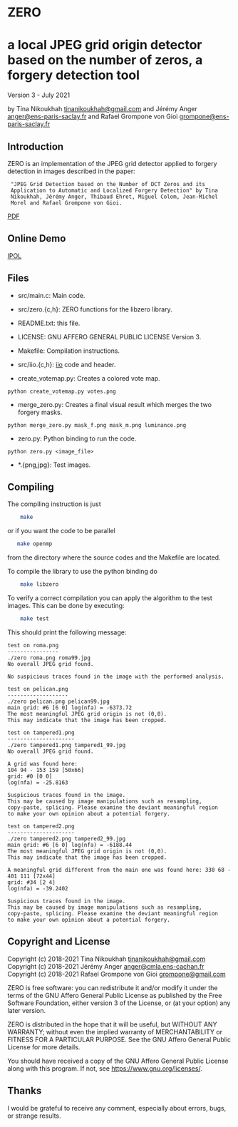 ZERO
====

a local JPEG grid origin detector based on the number of zeros, a forgery detection tool
================================================

Version 3 - July 2021

by Tina Nikoukhah <tinanikoukhah@gmail.com>
and Jérémy Anger <anger@ens-paris-saclay.fr>
and Rafael Grompone von Gioi <grompone@ens-paris-saclay.fr>


Introduction
------------

ZERO is an implementation of the JPEG grid detector applied to forgery
detection in images described in the paper:

     "JPEG Grid Detection based on the Number of DCT Zeros and its
     Application to Automatic and Localized Forgery Detection" by Tina
     Nikoukhah, Jérémy Anger, Thibaud Ehret, Miguel Colom, Jean-Michel
     Morel and Rafael Grompone von Gioi.
[PDF](http://openaccess.thecvf.com/content_CVPRW_2019/papers/Media%20Forensics/Nikoukhah_JPEG_Grid_Detection_based_on_the_Number_of_DCT_Zeros_CVPRW_2019_paper.pdf)     


Online Demo
------------

[IPOL](https://ipolcore.ipol.im/demo/clientApp/demo.html?id=77777000073)

Files
-----

- src/main.c: Main code.

- src/zero.{c,h}: ZERO functions for the libzero library.

- README.txt: this file.

- LICENSE: GNU AFFERO GENERAL PUBLIC LICENSE Version 3.

- Makefile: Compilation instructions.

- src/iio.{c,h}: [iio](https://github.com/mnhrdt/iio) code and header.

- create_votemap.py: Creates a colored vote map.
```
python create_votemap.py votes.png
```
- merge_zero.py: Creates a final visual result which merges the two forgery masks.
```
python merge_zero.py mask_f.png mask_m.png luminance.png
```

- zero.py: Python binding to run the code. 
```
python zero.py <image_file>
```

- *.{png,jpg}: Test images.


Compiling
---------
The compiling instruction is just
```bash
    make
```
or if you want the code to be parallel
```bash
   make openmp
```
from the directory where the source codes and the Makefile are located.

To compile the library to use the python binding do
```bash
    make libzero
```

To verify a correct compilation you can apply the algorithm to the
test images. This can be done by executing:
```bash
    make test
```

This should print the following message:
```
test on roma.png
----------------
./zero roma.png roma99.jpg
No overall JPEG grid found.

No suspicious traces found in the image with the performed analysis.

test on pelican.png
-------------------
./zero pelican.png pelican99.jpg
main grid: #6 [6 0] log(nfa) = -6373.72
The most meaningful JPEG grid origin is not (0,0).
This may indicate that the image has been cropped.

test on tampered1.png
---------------------
./zero tampered1.png tampered1_99.jpg
No overall JPEG grid found.

A grid was found here:
104 94 - 153 159 [50x66]
grid: #0 [0 0]
log(nfa) = -25.8163

Suspicious traces found in the image.
This may be caused by image manipulations such as resampling,
copy-paste, splicing. Please examine the deviant meaningful region
to make your own opinion about a potential forgery.

test on tampered2.png
---------------------
./zero tampered2.png tampered2_99.jpg
main grid: #6 [6 0] log(nfa) = -6188.44
The most meaningful JPEG grid origin is not (0,0).
This may indicate that the image has been cropped.

A meaningful grid different from the main one was found here: 330 68 - 401 111 [72x44]
grid: #34 [2 4]
log(nfa) = -39.2402

Suspicious traces found in the image.
This may be caused by image manipulations such as resampling,
copy-paste, splicing. Please examine the deviant meaningful region
to make your own opinion about a potential forgery.
```


Copyright and License
---------------------

Copyright (c) 2018-2021 Tina Nikoukhah <tinanikoukhah@gmail.com>
Copyright (c) 2018-2021 Jérémy Anger <anger@cmla.ens-cachan.fr>
Copyright (c) 2018-2021 Rafael Grompone von Gioi <grompone@gmail.com>


ZERO is free software: you can redistribute it and/or modify
it under the terms of the GNU Affero General Public License as
published by the Free Software Foundation, either version 3 of the
License, or (at your option) any later version.

ZERO is distributed in the hope that it will be useful,
but WITHOUT ANY WARRANTY; without even the implied warranty of
MERCHANTABILITY or FITNESS FOR A PARTICULAR PURPOSE. See the
GNU Affero General Public License for more details.

You should have received a copy of the GNU Affero General Public License
along with this program. If not, see <https://www.gnu.org/licenses/>.


Thanks
------

I would be grateful to receive any comment, especially about errors,
bugs, or strange results.
